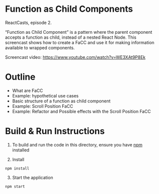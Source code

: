 # Function as Child Components

ReactCasts, episode 2.

“Function as Child Component” is a pattern where the parent component accepts a function as child, instead of a nested React Node. This screencast shows how to create a FaCC and use it for making information available to wrapped components.

Screencast video:
https://www.youtube.com/watch?v=WE3XAt9P8Ek

# Outline

- What are FaCC
- Example: hypothetical use cases
- Basic structure of a function as child component
- Example: Scroll Position FaCC
- Example: Refactor and Possible effects with the Scroll Position FaCC

# Build & Run Instructions

1. To build and run the code in this directory, ensure you have [npm](https://www.npmjs.com) installed

2. Install
```
npm install
```

3. Start the application
```
npm start
```
